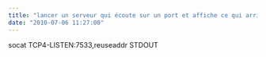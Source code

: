 ```yaml
---
title: "lancer un serveur qui écoute sur un port et affiche ce qui arrive"
date: "2010-07-06 11:27:00"
---
```

socat TCP4-LISTEN:7533,reuseaddr STDOUT
